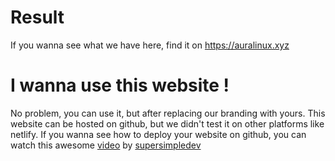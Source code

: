 # Result
If you wanna see what we have here, find it on https://auralinux.xyz

# I wanna use this website !

No problem, you can use it, but after replacing our branding with yours. This website can be hosted on github, but we didn't test it on other platforms like netlify. If you wanna see how to deploy your website on github, you can watch this awesome [video](https://www.youtube.com/watch?v=p1QU3kLFPdg) by [supersimpledev](https://supersimple.dev/)
